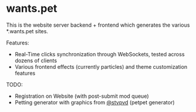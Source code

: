# wants.pet

This is the website server backend + frontend which generates the various *.wants.pet sites.

Features:
- Real-Time clicks synchronization through WebSockets, tested across dozens of clients
- Various frontend effects (currently particles) and theme customization features

TODO:
- Registration on Website (with post-submit mod queue)
- Petting generator with graphics from [@stvpvd](https://twitter.com/stvpvd) (petpet generator)
